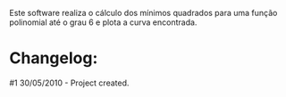 Este software realiza o cálculo dos mínimos quadrados para uma função polinomial até o grau 6 e plota a curva encontrada.


# Changelog:
#1 30/05/2010 - Project created.